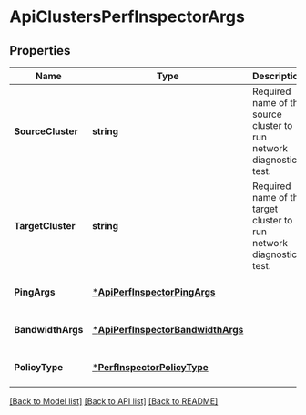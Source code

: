 # ApiClustersPerfInspectorArgs

## Properties
Name | Type | Description | Notes
------------ | ------------- | ------------- | -------------
**SourceCluster** | **string** | Required name of the source cluster to run network diagnostics test. | [optional] [default to null]
**TargetCluster** | **string** | Required name of the target cluster to run network diagnostics test. | [optional] [default to null]
**PingArgs** | [***ApiPerfInspectorPingArgs**](ApiPerfInspectorPingArgs.md) |  | [optional] [default to null]
**BandwidthArgs** | [***ApiPerfInspectorBandwidthArgs**](ApiPerfInspectorBandwidthArgs.md) |  | [optional] [default to null]
**PolicyType** | [***PerfInspectorPolicyType**](PerfInspectorPolicyType.md) |  | [optional] [default to null]

[[Back to Model list]](../README.md#documentation-for-models) [[Back to API list]](../README.md#documentation-for-api-endpoints) [[Back to README]](../README.md)

